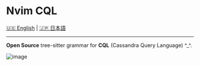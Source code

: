 # Nvim CQL

[🇺🇸 English](README.md) | [🇯🇵 日本語](README_jap.md)

---------------------------

**Open Source** tree-sitter grammar for **CQL** (Cassandra Query Language) ^_^.

![image](https://github.com/user-attachments/assets/7498a6e6-d517-43fb-aee4-634779ac9954)
